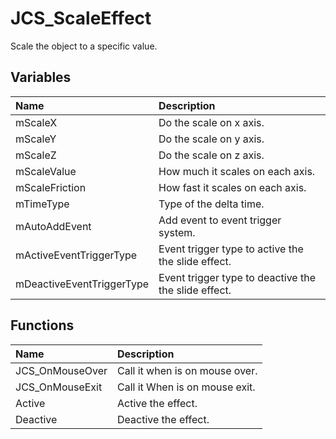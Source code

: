 # JCS_ScaleEffect

Scale the object to a specific value.

## Variables

| Name                      | Description                                          |
|:--------------------------|:-----------------------------------------------------|
| mScaleX                   | Do the scale on x axis.                              |
| mScaleY                   | Do the scale on y axis.                              |
| mScaleZ                   | Do the scale on z axis.                              |
| mScaleValue               | How much it scales on each axis.                     |
| mScaleFriction            | How fast it scales on each axis.                     |
| mTimeType                 | Type of the delta time.                              |
| mAutoAddEvent             | Add event to event trigger system.                   |
| mActiveEventTriggerType   | Event trigger type to active the the slide effect.   |
| mDeactiveEventTriggerType | Event trigger type to deactive the the slide effect. |

## Functions

| Name            | Description                    |
|:----------------|:-------------------------------|
| JCS_OnMouseOver | Call it when is on mouse over. |
| JCS_OnMouseExit | Call it When is on mouse exit. |
| Active          | Active the effect.             |
| Deactive        | Deactive the effect.           |
